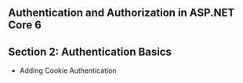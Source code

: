 ## Authentication and Authorization in ASP.NET Core 6
## Section 2: Authentication Basics
* Adding Cookie Authentication
